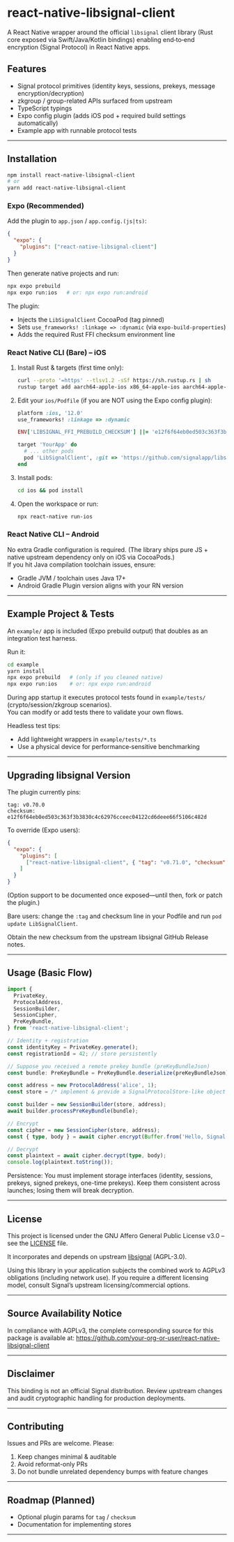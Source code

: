 # react-native-libsignal-client

A React Native wrapper around the official `libsignal` client library (Rust core exposed via Swift/Java/Kotlin bindings) enabling end‑to‑end encryption (Signal Protocol) in React Native apps.

## Features

- Signal protocol primitives (identity keys, sessions, prekeys, message encryption/decryption)
- zkgroup / group-related APIs surfaced from upstream
- TypeScript typings
- Expo config plugin (adds iOS pod + required build settings automatically)
- Example app with runnable protocol tests

---

## Installation

```bash
npm install react-native-libsignal-client
# or
yarn add react-native-libsignal-client
```

### Expo (Recommended)

Add the plugin to `app.json` / `app.config.(js|ts)`:

```json
{
  "expo": {
    "plugins": ["react-native-libsignal-client"]
  }
}
```

Then generate native projects and run:

```bash
npx expo prebuild
npx expo run:ios   # or: npx expo run:android
```

The plugin:

- Injects the `LibSignalClient` CocoaPod (tag pinned)
- Sets `use_frameworks! :linkage => :dynamic` (via `expo-build-properties`)
- Adds the required Rust FFI checksum environment line

### React Native CLI (Bare) – iOS

1. Install Rust & targets (first time only):

   ```bash
   curl --proto '=https' --tlsv1.2 -sSf https://sh.rustup.rs | sh
   rustup target add aarch64-apple-ios x86_64-apple-ios aarch64-apple-ios-sim
   ```

2. Edit your `ios/Podfile` (if you are NOT using the Expo config plugin):

   ```ruby
   platform :ios, '12.0'
   use_frameworks! :linkage => :dynamic

   ENV['LIBSIGNAL_FFI_PREBUILD_CHECKSUM'] ||= 'e12f6f64eb0ed503c363f3b3830c4c62976cceec04122cd6deee66f5106c482d'

   target 'YourApp' do
     # ... other pods
     pod 'LibSignalClient', :git => 'https://github.com/signalapp/libsignal.git', :tag => 'v0.70.0'
   end
   ```

3. Install pods:

   ```bash
   cd ios && pod install
   ```

4. Open the workspace or run:

   ```bash
   npx react-native run-ios
   ```

### React Native CLI – Android

No extra Gradle configuration is required. (The library ships pure JS + native upstream dependency only on iOS via CocoaPods.)  
If you hit Java compilation toolchain issues, ensure:

- Gradle JVM / toolchain uses Java 17+
- Android Gradle Plugin version aligns with your RN version

---

## Example Project & Tests

An `example/` app is included (Expo prebuild output) that doubles as an integration test harness.

Run it:

```bash
cd example
yarn install
npx expo prebuild   # (only if you cleaned native)
npx expo run:ios    # or: npx expo run:android
```

During app startup it executes protocol tests found in `example/tests/` (crypto/session/zkgroup scenarios).  
You can modify or add tests there to validate your own flows.

Headless test tips:

- Add lightweight wrappers in `example/tests/*.ts`
- Use a physical device for performance‑sensitive benchmarking

---

## Upgrading libsignal Version

The plugin currently pins:

```
tag: v0.70.0
checksum: e12f6f64eb0ed503c363f3b3830c4c62976cceec04122cd6deee66f5106c482d
```

To override (Expo users):

```json
{
  "expo": {
    "plugins": [
      ["react-native-libsignal-client", { "tag": "v0.71.0", "checksum": "<new_checksum>" }]
    ]
  }
}
```

(Option support to be documented once exposed—until then, fork or patch the plugin.)

Bare users: change the `:tag` and checksum line in your Podfile and run `pod update LibSignalClient`.

Obtain the new checksum from the upstream libsignal GitHub Release notes.

---

## Usage (Basic Flow)

```typescript
import {
  PrivateKey,
  ProtocolAddress,
  SessionBuilder,
  SessionCipher,
  PreKeyBundle,
} from 'react-native-libsignal-client';

// Identity + registration
const identityKey = PrivateKey.generate();
const registrationId = 42; // store persistently

// Suppose you received a remote prekey bundle (preKeyBundleJson)
const bundle: PreKeyBundle = PreKeyBundle.deserialize(preKeyBundleJson);

const address = new ProtocolAddress('alice', 1);
const store = /* implement & provide a SignalProtocolStore-like object */;

const builder = new SessionBuilder(store, address);
await builder.processPreKeyBundle(bundle);

// Encrypt
const cipher = new SessionCipher(store, address);
const { type, body } = await cipher.encrypt(Buffer.from('Hello, Signal!'));

// Decrypt
const plaintext = await cipher.decrypt(type, body);
console.log(plaintext.toString());
```

Persistence: You must implement storage interfaces (identity, sessions, prekeys, signed prekeys, one-time prekeys). Keep them consistent across launches; losing them will break decryption.

---

## License

This project is licensed under the GNU Affero General Public License v3.0 – see the [LICENSE](LICENSE) file.

It incorporates and depends on upstream [libsignal](https://github.com/signalapp/libsignal) (AGPL-3.0).

Using this library in your application subjects the combined work to AGPLv3 obligations (including network use). If you require a different licensing model, consult Signal’s upstream licensing/commercial options.

---

## Source Availability Notice

In compliance with AGPLv3, the complete corresponding source for this package is available at:
<https://github.com/your-org-or-user/react-native-libsignal-client>

---

## Disclaimer

This binding is not an official Signal distribution. Review upstream changes and audit cryptographic handling for production deployments.

---

## Contributing

Issues and PRs are welcome. Please:

1. Keep changes minimal & auditable
2. Avoid reformat-only PRs
3. Do not bundle unrelated dependency bumps with feature changes

---

## Roadmap (Planned)

- Optional plugin params for `tag` / `checksum`
- Documentation for implementing stores

---
